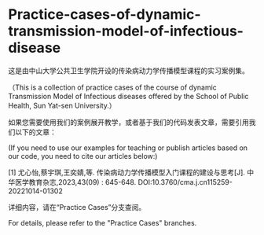 # Practice-cases-of-dynamic-transmission-model-of-infectious-disease

这是由中山大学公共卫生学院开设的传染病动力学传播模型课程的实习案例集。

（This is a collection of practice cases of the course of dynamic Transmission Model of Infectious diseases offered by the School of Public Health, Sun Yat-sen University.）



如果您需要使用我们的案例展开教学，或者基于我们的代码发表文章，需要引用我们以下的文章：

(If you need to use our examples for teaching or publish articles based on our code, you need to cite our articles below:)

[1]	尤心怡,蔡宇琪,王奕婧,等. 传染病动力学传播模型入门课程的建设与思考[J]. 中华医学教育杂志,2023,43(09) : 645-648. DOI:10.3760/cma.j.cn115259-20221014-01302
   
        
详细内容，请在“Practice Cases”分支查阅。

For details, please refer to the "Practice Cases" branches.
